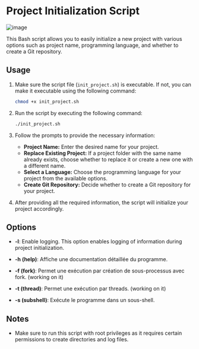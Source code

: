 # Project Initialization Script

![image](https://github.com/ImadIdaliouali/InitWizard/assets/145778347/f97f281b-7873-46c4-b105-2870a9080505)

This Bash script allows you to easily initialize a new project with various options such as project name, programming language, and whether to create a Git repository.

## Usage

1. Make sure the script file (`init_project.sh`) is executable. If not, you can make it executable using the following command:
    ```bash
    chmod +x init_project.sh
    ```
2. Run the script by executing the following command:
    ```bash
    ./init_project.sh
    ```
3. Follow the prompts to provide the necessary information:
    - **Project Name:** Enter the desired name for your project.
    - **Replace Existing Project:** If a project folder with the same name already exists, choose whether to replace it or create a new one with a different name.
    - **Select a Language:** Choose the programming language for your project from the available options.
    - **Create Git Repository:** Decide whether to create a Git repository for your project.

4. After providing all the required information, the script will initialize your project accordingly.

## Options

- **-l**: Enable logging. This option enables logging of information during project initialization.

- **-h (help)**: Affiche une documentation détaillée du programme.

- **-f (fork)**: Permet une exécution par création de sous-processus avec fork. (working on it)

- **-t (thread)**: Permet une exécution par threads. (working on it)

- **-s (subshell)**: Exécute le programme dans un sous-shell.

## Notes

- Make sure to run this script with root privileges as it requires certain permissions to create directories and log files.
